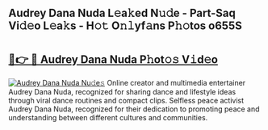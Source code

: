 ## Audrey Dana Nuda L𝚎a𝚔ed N𝚞𝚍e - Part-Saq Vi𝚍𝚎o L𝚎a𝚔s - H𝚘𝚝 O𝚗𝚕yf𝚊ns P𝚑𝚘tos o655S

# <h2><a href="http://kfca5i.oniu.top/?m=Audrey+Dana+Nuda">🔗👉 🔴 Audrey Dana Nuda P𝚑ot𝚘𝚜 V𝚒d𝚎o</a></h2>

[![Audrey Dana Nuda Nu𝚍e𝚜](https://i.imgur.com/0qMVB7G.gif)](http://kfca5i.oniu.top/?m=Audrey+Dana+Nuda)
Online creator and multimedia entertainer Audrey Dana Nuda, recognized for sharing dance and lifestyle ideas through viral dance routines and compact clips. Selfless peace activist Audrey Dana Nuda, recognized for their dedication to promoting peace and understanding between different cultures and communities.  
